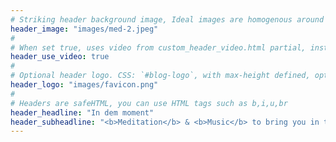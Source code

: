 ```yaml
---
# Striking header background image, Ideal images are homogenous around the centre and contrasting to the text. Non-ideal images can use `title_guard`
header_image: "images/med-2.jpeg"
#
# When set true, uses video from custom_header_video.html partial, instead of header_image
header_use_video: true
#
# Optional header logo. CSS: `#blog-logo`, with max-height defined, optimize to prevent scaling
header_logo: "images/favicon.png"
#
# Headers are safeHTML, you can use HTML tags such as b,i,u,br
header_headline: "In dem moment"
header_subheadline: "<b>Meditation</b> & <b>Music</b> to bring you in the moment"
---
```

